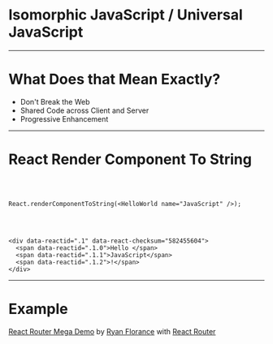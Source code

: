 <!--
{
  "className": "Slide--title"
}
-->

# Isomorphic JavaScript / Universal JavaScript

---

# What Does that Mean Exactly?

* Don't Break the Web
* Shared Code across Client and Server
* Progressive Enhancement

---

# React Render Component To String

<br />
<pre class="language-jsx language--clean"><code>
React.renderComponentToString(&lt;HelloWorld name="JavaScript" /&gt;);</code></pre>
<br />
<pre class="language-markup language--clean"><code>
&lt;div data-reactid=".1" data-react-checksum="582455604"&gt;
  &lt;span data-reactid=".1.0"&gt;Hello &lt;/span&gt;
  &lt;span data-reactid=".1.1"&gt;JavaScript&lt;/span&gt;
  &lt;span data-reactid=".1.2"&gt;!&lt;/span&gt;
&lt;/div&gt;</code></pre>

---

# Example

[React Router Mega Demo](http://react-router-mega-demo.herokuapp.com/) by [Ryan Florance](http://twitter.com/ryanflorence) with [React Router](https://github.com/rackt/react-router)

<!--

NOTES:

* http://www.smashingmagazine.com/2015/04/21/react-to-the-future-with-isomorphic-apps/
* http://blog.risingstack.com/from-angularjs-to-react-the-isomorphic-way/
* https://github.com/petehunt/react-server-rendering-example
-->
